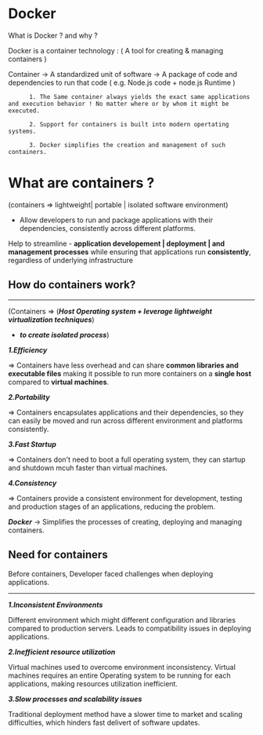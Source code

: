 # Docker
What is Docker ? and why ?

Docker is a container technology : ( A tool for creating & managing containers )

Container -> A standardized unit of software
          -> A package of code and dependencies to run that code ( e.g. Node.js code + node.js Runtime )
         
          1. The Same container always yields the exact same applications and execution behavior ! No matter where or by whom it might be executed.
          
          2. Support for containers is built into modern opertating systems.
          
          3. Docker simplifies the creation and management of such containers.

# What are containers ?

(containers => lightweight| portable | isolated software environment)

- Allow developers to run and package applications with their dependencies, consistently across different platforms.

Help to streamline - **application developement | deployment | and management processes** while ensuring that applications run **consistently**, regardless of underlying infrastructure

## How do containers work?

---

(Containers => (**_Host Operating system + leverage lightweight virtualization techniques_**)

- **_to create isolated process_**)

**_1.Efficiency_**

=> Containers have less overhead and can share **common libraries and executable files** making it possible to run more containers on a **single host** compared to **virtual machines**.

**_2.Portability_**

=> Containers encapsulates applications and their dependencies, so they can easily be moved and run across different environment and platforms consistently.

**_3.Fast Startup_**

=> Containers don't need to boot a full operating system, they can startup and shutdown mcuh faster than virtual machines.

**_4.Consistency_**

=> Containers provide a consistent environment for development, testing and production stages of an applications, reducing the problem.

**_Docker_** -> Simplifies the processes of creating, deploying and managing containers.

## Need for containers

Before containers, Developer faced challenges when deploying applications.

---

**_1.Inconsistent Environments_**

Different environment which might different configuration and libraries compared to production servers.
Leads to compatibility issues in deploying applications.

**_2.Inefficient resource utilization_**

Virtual machines used to overcome environment inconsistency.
Virtual machines requires an entire Operating system to be running for each applications, making resources utilization inefficient.

**_3.Slow processes and scalability issues_**

Traditional deployment method have a slower time to market and scaling difficulties, which hinders fast delivert of software updates.
